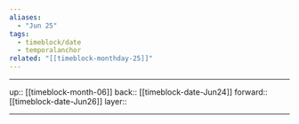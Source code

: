 ```yaml
---
aliases:
  - "Jun 25"
tags:
  - timeblock/date
  - temporalanchor
related: "[[timeblock-monthday-25]]"
---
```




***

up:: [[timeblock-month-06]]
back:: [[timeblock-date-Jun24]]
forward:: [[timeblock-date-Jun26]]
layer:: 

***
